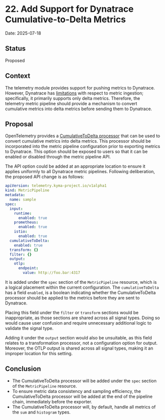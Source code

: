 # 22. Add Support for Dynatrace Cumulative-to-Delta Metrics

Date: 2025-07-18

## Status

Proposed

## Context

The telemetry module provides support for pushing metrics to Dynatrace. However, Dynatrace has [limitations](https://docs.dynatrace.com/docs/ingest-from/opentelemetry/getting-started/metrics/limitations#aggregation-temporality) with respect to metric ingestion; specifically, it primarily supports only delta metrics. Therefore, the telemetry metric pipeline should provide a mechanism to convert cumulative metrics into delta metrics before sending them to Dynatrace.

## Proposal

OpenTelemetry provides a [CumulativeToDelta processor](https://github.com/open-telemetry/opentelemetry-collector-contrib/tree/main/processor/cumulativetodeltaprocessor#cumulative-to-delta-processor) that can be used to convert cumulative metrics into delta metrics. This processor should be incorporated into the metric pipeline configuration prior to exporting metrics to Dynatrace. This option should be exposed to users so that it can be enabled or disabled through the metric pipeline API.

The API option could be added at an appropriate location to ensure it applies uniformly to all Dynatrace metric pipelines. Following deliberation, the proposed API change is as follows:

```yaml
apiVersion: telemetry.kyma-project.io/v1alpha1
kind: MetricPipeline
metadata:
  name: sample
spec:
  input:
    runtime:
      enabled: true
    prometheus:
      enabled: true
    istio:
      enabled: true
  cumulativeToDelta:
    enabled: true
  transform: {}
  filter: {}
  output:
    otlp:
      endpoint:
        value: http://foo.bar:4317
```

It is added under the `spec` section of the `MetricPipeline` resource, which is a logical placement within the current configuration. The `cumulativeToDelta` has a field `enabled`, is a boolean indicating whether the CumulativeToDelta processor should be applied to the metrics before they are sent to Dynatrace.

Placing this field under the `filter` or `transform` sections would be inappropriate, as those sections are shared across all signal types. Doing so would cause user confusion and require unnecessary additional logic to validate the signal type.

Adding it under the `output` section would also be unsuitable, as this field relates to a transformation processor, not a configuration option for output. Moreover, the OTLP output is shared across all signal types, making it an improper location for this setting.

## Conclusion
- The CumulativeToDelta processor will be added under the `spec` section of the `MetricPipeline` resource.
- To ensure metric data consistency and sampling efficiency, the CumulativeToDelta processor will be added at the end of the pipeline chain, immediately before the exporter.
- The CumulativeToDelta processor will, by default, handle all metrics of the `sum` and `histogram` types.
